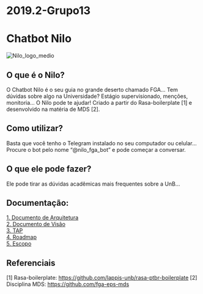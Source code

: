# 2019.2-Grupo13

# Chatbot Nilo

![Nilo_logo_medio](https://user-images.githubusercontent.com/48720096/66086797-9c5a9200-e54b-11e9-973f-3ed3427c09a3.jpeg)

## O que é o Nilo?

O Chatbot Nilo é o seu guia no grande deserto chamado FGA…
Tem dúvidas sobre algo na Universidade? Estágio supervisionado, menções, monitoria… O Nilo pode te ajudar!
Criado a partir do Rasa-boilerplate [1] e desenvolvido na matéria de MDS [2].

## Como utilizar?

Basta que você tenho o Telegram instalado no seu computador ou celular…
Procure o bot pelo nome “@nilo_fga_bot” e pode começar a conversar.

## O que ele pode fazer?

Ele pode tirar as dúvidas acadêmicas mais frequentes sobre a UnB…

## Documentação:
 [1. Documento de Arquitetura](https://github.com/fga-eps-mds/2019.2-Chatbot-Nilo/blob/develop/docs/DocumentoDeArquitetura.md) <br>
[2. Documento de Visão](https://github.com/fga-eps-mds/2019.2-Chatbot-Nilo/blob/develop/docs/DocumentoDeVisao.md) <br>
[3. TAP](https://github.com/fga-eps-mds/2019.2-Chatbot-Nilo/blob/develop/docs/TAP.md) <br>
[4. Roadmap](https://github.com/fga-eps-mds/2019.2-Chatbot-Nilo/blob/develop/docs/Roadmap.md) <br>
[5. Escopo](https://github.com/fga-eps-mds/2019.2-Chatbot-Nilo/blob/develop/docs/Escopo.md) <br>

## Referenciais
[1] Rasa-boilerplate: <https://github.com/lappis-unb/rasa-ptbr-boilerplate>
[2] Disciplina MDS: <https://github.com/fga-eps-mds>
